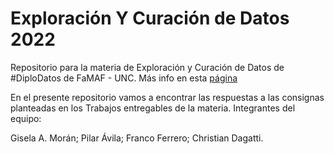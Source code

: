 # Exploración Y Curación de Datos 2022

Repositorio para la materia de Exploración y Curación de Datos de #DiploDatos de FaMAF - UNC. Más info en esta [página](http://diplodatos.famaf.unc.edu.ar/analisis-y-curacion-de-datos/)

En el presente repositorio vamos a encontrar las respuestas a las consignas planteadas en los Trabajos entregables de la materia. Integrantes del equipo:

Gisela A. Morán; Pilar Ávila; Franco Ferrero; Christian Dagatti.

